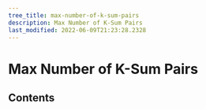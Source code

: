 ```yaml
---
tree_title: max-number-of-k-sum-pairs
description: Max Number of K-Sum Pairs
last_modified: 2022-06-09T21:23:28.2328
---
```


# Max Number of K-Sum Pairs

## Contents
